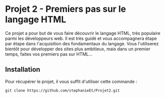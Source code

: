 # Projet 2 - Premiers pas sur le langage HTML

Ce projet a pour but de vous faire découvrir le langage HTML, très populaire parmi les développeurs web. Il est très guidé et vous accompagnera étape par étape dans l'acquisition des fondamentaux du langage. Vous l'utiliserez bientôt pour développer des sites plus ambitieux, mais dans un premier temps, faites vos premiers pas sur HTML...

## Installation

Pour récupérer le projet, il vous suffit d'utiliser cette commande :

```
git clone https://github.com/stephanieEt/Projet2.git
```

